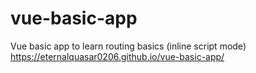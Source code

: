 # vue-basic-app
Vue basic app to learn routing basics (inline script mode)
<br>
https://eternalquasar0206.github.io/vue-basic-app/
